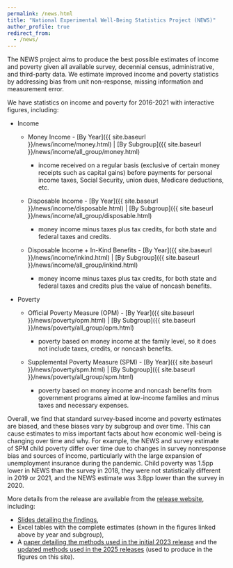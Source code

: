 ```yaml
---
permalink: /news.html
title: "National Experimental Well-Being Statistics Project (NEWS)"
author_profile: true
redirect_from: 
  - /news/
---
```


 The NEWS project aims to produce the best possible estimates of income and poverty given all available survey, decennial census, administrative, and third-party data. We estimate improved income and poverty statistics by addressing bias from unit non-response, missing information and measurement error. 

 We have statistics on income and poverty for 2016-2021 with interactive figures, including:
 - Income
   - Money Income - [By Year]({{ site.baseurl }}/news/income/money.html) \| [By Subgroup]({{ site.baseurl }}/news/income/all_group/money.html) 
     - income received on a regular basis (exclusive of certain money receipts such as capital gains) before payments for personal income taxes, Social Security, union dues, Medicare deductions, etc.

   - Disposable Income - [By Year]({{ site.baseurl }}/news/income/disposable.html) \| [By Subgroup]({{ site.baseurl }}/news/income/all_group/disposable.html)
     - money income minus taxes plus tax credits, for both state and federal taxes and credits.

   - Disposable Income + In-Kind Benefits - [By Year]({{ site.baseurl }}/news/income/inkind.html) \| [By Subgroup]({{ site.baseurl }}/news/income/all_group/inkind.html)
     - money income minus taxes plus tax credits, for both state and federal taxes and credits plus the value of noncash benefits.

 - Poverty

   - Official Poverty Measure (OPM) - [By Year]({{ site.baseurl }}/news/poverty/opm.html) \| [By Subgroup]({{ site.baseurl }}/news/poverty/all_group/opm.html)
     - poverty based on money income at the family level, so it does not include taxes, credits, or noncash benefits.

   - Supplemental Poverty Measure (SPM) - [By Year]({{ site.baseurl }}/news/poverty/spm.html) \| [By Subgroup]({{ site.baseurl }}/news/poverty/all_group/spm.html)
     - poverty based on money income and noncash benefits from government programs aimed at low-income families and minus taxes and necessary expenses.

 Overall, we find that standard survey-based income and poverty estimates are biased, and these biases vary by subgroup and over time.  This can cause estimates to miss important facts about how economic well-being is changing over time and why.  For example, the NEWS and survey estimate of SPM child poverty differ over time due to changes in survey nonresponse bias and sources of income, particularly with the large expansion of unemployment insurance during the pandemic.  Child poverty was 1.5pp lower in NEWS than the survey in 2018, they were not statistically different in 2019 or 2021, and the NEWS estimate was 3.8pp lower than the survey in 2020.
 
 More details from the release are available from the [release website](https://www.census.gov/data/experimental-data-products/national-experimental-wellbeing-statistics.html), including:
  - [Slides detailing the findings](https://www2.census.gov/programs-surveys/demo/tables/news/NEWS_detailed_slides.pdf),
  - Excel tables with the complete estimates (shown in the figures linked above by year and subgroup),
  - A [paper detailing the methods used in the initial 2023 release](https://www.census.gov/library/working-papers/2023/demo/SEHSD-WP2023-02.html) and the [updated methods used in the 2025 releases](https://www.census.gov/library/working-papers/2025/demo/sehsd-wp2025-01.html) (used to produce in the figures on this site).
